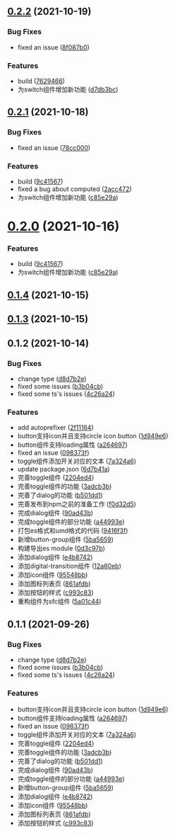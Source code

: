 ## [0.2.2](https://github.com/xiaohaifengke/Titans-UI/compare/v0.2.1...v0.2.2) (2021-10-19)


### Bug Fixes

* fixed an issue ([8f087b0](https://github.com/xiaohaifengke/Titans-UI/commit/8f087b0e40ec4971ce6ab0e73e32fd42f6869797))


### Features

* build ([7629466](https://github.com/xiaohaifengke/Titans-UI/commit/76294664676b93757fe8a153e589241764ffd2a3))
* 为switch组件增加新功能 ([d7db3bc](https://github.com/xiaohaifengke/Titans-UI/commit/d7db3bccc8c873db437d02c0f602ac71ec1d2183))



## [0.2.1](https://github.com/xiaohaifengke/Titans-UI/compare/v0.1.4...v0.2.1) (2021-10-18)


### Bug Fixes

* fixed an issue ([78cc000](https://github.com/xiaohaifengke/Titans-UI/commit/78cc0006eec1736170d88999a29167ce2142a742))


### Features

* build ([9c41567](https://github.com/xiaohaifengke/Titans-UI/commit/9c4156760062224c8de1a700c774a5ce59d6ad63))
* fixed a bug about computed ([2acc472](https://github.com/xiaohaifengke/Titans-UI/commit/2acc472708c724bf85e44c12fd04ffc001c2a45b))
* 为switch组件增加新功能 ([c85e29a](https://github.com/xiaohaifengke/Titans-UI/commit/c85e29a7e5d77518501724cdf3ea89f334a49803))



# [0.2.0](https://github.com/xiaohaifengke/Titans-UI/compare/v0.1.4...v0.2.0) (2021-10-16)


### Features

* build ([9c41567](https://github.com/xiaohaifengke/Titans-UI/commit/9c4156760062224c8de1a700c774a5ce59d6ad63))
* 为switch组件增加新功能 ([c85e29a](https://github.com/xiaohaifengke/Titans-UI/commit/c85e29a7e5d77518501724cdf3ea89f334a49803))



## [0.1.4](https://github.com/xiaohaifengke/Titans-UI/compare/v0.1.2...v0.1.4) (2021-10-15)



## [0.1.3](https://github.com/xiaohaifengke/Titans-UI/compare/v0.1.2...v0.1.3) (2021-10-15)



## 0.1.2 (2021-10-14)


### Bug Fixes

* change type ([d8d7b2e](https://github.com/xiaohaifengke/Titans-UI/commit/d8d7b2edc54bd1330c5e7230bff1a8586c29639d))
* fixed some issues ([b3b04cb](https://github.com/xiaohaifengke/Titans-UI/commit/b3b04cb0813e8bed8c364f7f4f945518dc3a2fd2))
* fixed some ts's issues ([4c26a24](https://github.com/xiaohaifengke/Titans-UI/commit/4c26a2481b6f103964e6ee281954a0bb830aa2db))


### Features

* add autoprefixer ([2f11164](https://github.com/xiaohaifengke/Titans-UI/commit/2f1116475445c107f93c4d9d217e420479d3d3a2))
* button支持icon并且支持circle icon button ([1d949e6](https://github.com/xiaohaifengke/Titans-UI/commit/1d949e68ffb1294891fcfef56dd9fb7bf1c0026d))
* button组件支持loading属性 ([a264697](https://github.com/xiaohaifengke/Titans-UI/commit/a26469727e398e2d87febfac5708b3b16f04b08d))
* fixed an issue ([098373f](https://github.com/xiaohaifengke/Titans-UI/commit/098373f863f3481d283bddbac4d2bcf6b3b183bd))
* toggle组件添加开关对应的文本 ([7a324a6](https://github.com/xiaohaifengke/Titans-UI/commit/7a324a626fcbc4b4db87186424b84996dfb613da))
* update package.json ([6d7b41a](https://github.com/xiaohaifengke/Titans-UI/commit/6d7b41ae80a7afab40a0c7219911fd2a9ef14592))
* 完善toggle组件 ([2204ed4](https://github.com/xiaohaifengke/Titans-UI/commit/2204ed49db46a14fa6486de1eb45e14baa64dd98))
* 完善toggle组件的功能 ([3adcb3b](https://github.com/xiaohaifengke/Titans-UI/commit/3adcb3b73d46dff0fe29e63bcb526fac013fb2bf))
* 完善了dialog的功能 ([b501dd1](https://github.com/xiaohaifengke/Titans-UI/commit/b501dd13e2e547798ccb085fb35e81fe656f69b3))
* 完善发布到npm之前的准备工作 ([f0d32d5](https://github.com/xiaohaifengke/Titans-UI/commit/f0d32d52911fde89c4f303d9bb75f08a4efe5348))
* 完成dialog组件 ([90ad43b](https://github.com/xiaohaifengke/Titans-UI/commit/90ad43b41b8124c67409d4882464b80dea544e4d))
* 完成toggle组件的部分功能 ([a44993e](https://github.com/xiaohaifengke/Titans-UI/commit/a44993ea1de5652a13cb27384f283826e0358f1b))
* 打包es格式和umd格式的代码 ([9416f3f](https://github.com/xiaohaifengke/Titans-UI/commit/9416f3fac181ac2ffac391beaaa16e817322ea61))
* 新增button-group组件 ([5ba5659](https://github.com/xiaohaifengke/Titans-UI/commit/5ba56593653c3f4d01772d445388d8af9c115228))
* 构建导出es module ([0d3c97b](https://github.com/xiaohaifengke/Titans-UI/commit/0d3c97bd6c73cdcac9c59e1375994e1611e1f34a))
* 添加dialog组件 ([e4b8742](https://github.com/xiaohaifengke/Titans-UI/commit/e4b874210f4cc1baff1cc832264db52c0a56123b))
* 添加digital-transition组件 ([12a60eb](https://github.com/xiaohaifengke/Titans-UI/commit/12a60ebacc081cd3aef1cb8022f7624a538e60ea))
* 添加icon组件 ([95548bb](https://github.com/xiaohaifengke/Titans-UI/commit/95548bbee491e6f61f7801cd4b9bf5f7d30098cd))
* 添加图标列表页 ([861afdb](https://github.com/xiaohaifengke/Titans-UI/commit/861afdbd2e5dd53766437ae6342c7b353942606c))
* 添加按钮的样式 ([c993c83](https://github.com/xiaohaifengke/Titans-UI/commit/c993c83d91171b36ac407231fac65bfc7f899b74))
* 重构组件为sfc组件 ([5a01c44](https://github.com/xiaohaifengke/Titans-UI/commit/5a01c4440a07cd27d7073b3c21f6d77b2a9293bd))



## 0.1.1 (2021-09-26)


### Bug Fixes

* change type ([d8d7b2e](https://github.com/xiaohaifengke/Titans-UI/commit/d8d7b2edc54bd1330c5e7230bff1a8586c29639d))
* fixed some issues ([b3b04cb](https://github.com/xiaohaifengke/Titans-UI/commit/b3b04cb0813e8bed8c364f7f4f945518dc3a2fd2))
* fixed some ts's issues ([4c26a24](https://github.com/xiaohaifengke/Titans-UI/commit/4c26a2481b6f103964e6ee281954a0bb830aa2db))


### Features

* button支持icon并且支持circle icon button ([1d949e6](https://github.com/xiaohaifengke/Titans-UI/commit/1d949e68ffb1294891fcfef56dd9fb7bf1c0026d))
* button组件支持loading属性 ([a264697](https://github.com/xiaohaifengke/Titans-UI/commit/a26469727e398e2d87febfac5708b3b16f04b08d))
* fixed an issue ([098373f](https://github.com/xiaohaifengke/Titans-UI/commit/098373f863f3481d283bddbac4d2bcf6b3b183bd))
* toggle组件添加开关对应的文本 ([7a324a6](https://github.com/xiaohaifengke/Titans-UI/commit/7a324a626fcbc4b4db87186424b84996dfb613da))
* 完善toggle组件 ([2204ed4](https://github.com/xiaohaifengke/Titans-UI/commit/2204ed49db46a14fa6486de1eb45e14baa64dd98))
* 完善toggle组件的功能 ([3adcb3b](https://github.com/xiaohaifengke/Titans-UI/commit/3adcb3b73d46dff0fe29e63bcb526fac013fb2bf))
* 完善了dialog的功能 ([b501dd1](https://github.com/xiaohaifengke/Titans-UI/commit/b501dd13e2e547798ccb085fb35e81fe656f69b3))
* 完成dialog组件 ([90ad43b](https://github.com/xiaohaifengke/Titans-UI/commit/90ad43b41b8124c67409d4882464b80dea544e4d))
* 完成toggle组件的部分功能 ([a44993e](https://github.com/xiaohaifengke/Titans-UI/commit/a44993ea1de5652a13cb27384f283826e0358f1b))
* 新增button-group组件 ([5ba5659](https://github.com/xiaohaifengke/Titans-UI/commit/5ba56593653c3f4d01772d445388d8af9c115228))
* 添加dialog组件 ([e4b8742](https://github.com/xiaohaifengke/Titans-UI/commit/e4b874210f4cc1baff1cc832264db52c0a56123b))
* 添加icon组件 ([95548bb](https://github.com/xiaohaifengke/Titans-UI/commit/95548bbee491e6f61f7801cd4b9bf5f7d30098cd))
* 添加图标列表页 ([861afdb](https://github.com/xiaohaifengke/Titans-UI/commit/861afdbd2e5dd53766437ae6342c7b353942606c))
* 添加按钮的样式 ([c993c83](https://github.com/xiaohaifengke/Titans-UI/commit/c993c83d91171b36ac407231fac65bfc7f899b74))



